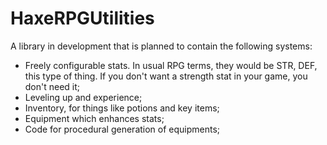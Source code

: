 # HaxeRPGUtilities

A library in development that is planned to contain the following systems:

- Freely configurable stats. In usual RPG terms, they would be STR, DEF, this type of thing. If you don't want a strength stat in your game, you don't need it;
- Leveling up and experience;
- Inventory, for things like potions and key items;
- Equipment which enhances stats;
- Code for procedural generation of equipments;
